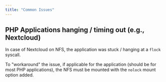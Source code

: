 ```yaml
---
title: "Common Issues"
---
```


## PHP Applications hanging / timing out (e.g., Nextcloud)

In case of Nextcloud on NFS, the application was stuck / hanging at a `flock` syscall.

To "workaround" the issue, if applicable for the application (should be for most PHP applications), the NFS must be mounted with the `nolock` mount option added.
